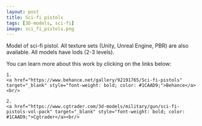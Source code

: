 ```yaml
---
layout: post 
title: Sci-fi pistols
tags: [3D-models, sci-fi]
image: sci_fi_pistols.png
---
```

Model of sci-fi pistol.
All texture sets (Unity, Unreal Engine, PBR) are also available. 
All models have lods (2-3 levels).

<!--more-->

You can learn more about this work by clicking on the links below: <br/>

<div>
<!--
	1.
    <a href="https://www.artstation.com/artwork/1nB3wq" target="_blank" style="font-weight: bold; color: #1CAAD9;">Artstation</a><br/>
-->

	1.
	<a href="https://www.behance.net/gallery/92191765/Sci-fi-pistols" target="_blank" style="font-weight: bold; color: #1CAAD9;">Behance</a><br/>	

	2.
	<a href="https://www.cgtrader.com/3d-models/military/gun/sci-fi-pistols-vol-pack" target="_blank" style="font-weight: bold; color: #1CAAD9;">Cgtrader</a><br/>

<!--	
	4.
	<a href="https://sketchfab.com/3d-models/sci-fi-knife-5e861cecc971491d8920a2b1fa09f896" target="_blank" style="font-weight: bold; color: #1CAAD9;">Sketchfab</a><br/>	
	5.
	<a href="https://assetstore.unity.com/packages/3d/props/weapons/sci-fi-knife-pbr-142685" target="_blank" style="font-weight: bold; color: #1CAAD9;">Unity asset store</a>
-->	
</div>
